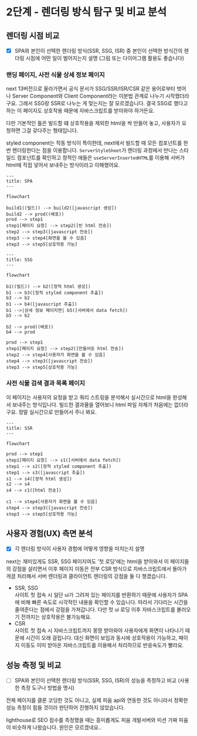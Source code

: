 # 2단계 - 렌더링 방식 탐구 및 비교 분석

## 렌더링 시점 비교
- [x] SPA와 본인이 선택한 렌더링 방식(SSR, SSG, ISR) 중 본인이 선택한 방식간의 렌더링 시점에 어떤 일이 벌어지는지 설명 (그림 또는 다이어그램 활용도 좋습니다)

### 랜딩 페이지, 사전 식물 상세 정보 페이지

next 13버전으로 올라가면서 공식 문서가 SSG/SSR/ISR/CSR 같은 용어로부터 벗어나 Server Component와 Client Component라는 이분법 관계로 나누기 시작했더라구요. 그래서 SSG랑 SSR로 나누는 게 맞는지는 잘 모르겠습니다. 결국 SSG로 했다고 하는 이 페이지도 상호작용 때문에 자바스크립트를 받아와야 하거든요.

다만 기본적인 틀은 빌드할 떄 상호작용을 제외한 html을 싹 만들어 놓고, 사용자가 요청하면 그걸 갖다주는 형태입니다.

styled component는 작동 방식이 특이한데, next에서 빌드할 때 모든 컴포넌트를 한 번 렌더링한다는 점을 이용합니다. `ServerStyleSheet`가 렌더링 과정에서 만나는 스타일드 컴포넌트를 확인하고 정적인 애들은 `useServerInsertedHTML`를 이용해 서버가 html에 직접 넣어서 보내주는 방식이라고 이해했어요.

```mermaid
---
title: SPA
---

flowchart

build1((빌드)) --> build2([javascript 생성])
build2 --> prod((배포))
prod --> step1
step1[페이지 요청] --> step2([빈 html 전송])
step2 --> step3([javascript 전송])
step3 --> step4[화면을 볼 수 있음]
step3 --> step5[상호작용 가능]
```

```mermaid
---
title: SSG
---

flowchart

b1((빌드)) --> b2([정적 html 생성])
b1 --> b3([정적 styled component 추출])
b3 --> b2
b1 --> b4([javascript 추출])
b1 -->|상세 정보 페이지면| b5([서버에서 data fetch])
b5 --> b2

b2 --> prod((배포))
b4 --> prod

prod --> step1
step1[페이지 요청] --> step2([만들어둔 html 전송])
step2 --> step4[사용자가 화면을 볼 수 있음]
step4 --> step3([javascript 전송])
step3 --> step5[상호작용 가능]
```

### 사전 식물 검색 결과 목록 페이지

이 페이지는 사용자의 요청을 받고 쿼리 스트링을 분석해서 실시간으로 html을 완성해서 보내주는 방식입니다. 빌드한 결과물을 열어보니 html 파일 자체가 처음에는 없더라구요. 정말 실시간으로 만들어서 주나 봐요.

```mermaid
---
title: SSR
---

flowchart

prod --> step1
step1[페이지 요청] --> s1([서버에서 data fetch])
step1 --> s2([정적 styled component 추출])
step1 --> s3([javascript 추출])
s1 --> s4([정적 html 생성])
s2 --> s4
s4 --> c1([html 전송])

c1 --> step4[사용자가 화면을 볼 수 있음]
step4 --> step3([javascript 전송])
step3 --> step5[상호작용 가능]
```

## 사용자 경험(UX) 측면 분석
- [x] 각 렌더링 방식이 사용자 경험에 어떻게 영향을 미치는지 설명

next는 재미있게도 SSR, SSG 페이지여도 '첫 로딩'에는 html을 받아와서 이 페이지들의 강점을 살리면서 이후 페이지 이동은 전부 CSR 방식으로 자바스크립트에서 돌아가게끔 처리해서 서버 렌더링과 클라이언트 렌더링의 강점을 둘 다 챙겼습니다. 

- SSR, SSG    
사이트 첫 접속 시 일단 ui가 그려져 있는 페이지를 반환하기 때문에 사용자가 SPA에 비해 빠른 속도로 시각적인 내용을 확인할 수 있습니다. 따라서 기다리는 시간을 줄여준다는 점에서 강점을 가져갑니다. 다만 첫 ui 로딩 이후 자바스크립트를 불러오기 전까지는 상호작용은 불가능해요.
- CSR    
사이트 첫 접속 시 자바스크립트까지 몽땅 받아와야 사용자에게 화면이 나타나기 때문에 시간이 오래 걸립니다. 대신 화면이 보임과 동시에 상호작용이 가능하고, 페이지 이동도 이미 받아온 자바스크립트를 이용해서 처리하므로 반응속도가 빨라요.

## 성능 측정 및 비교
- [ ] SPA와 본인이 선택한 렌더링 방식(SSR, SSG, ISR)의 성능을 측정하고 비교 (사용한 측정 도구나 방법을 명시)

전체 페이지를 클론 코딩한 것도 아니고, 실제 피움 api와 연동한 것도 아니라서 정확한 성능 측정이 힘들 것이라 판단하어 진행하지 않았습니다.

lighthouse로 SEO 점수를 측정했을 때는 흥미롭게도 피움 개발서버와 미션 가짜 피움이 비슷하게 나왔습니다. 원인은 모르겠네요..
